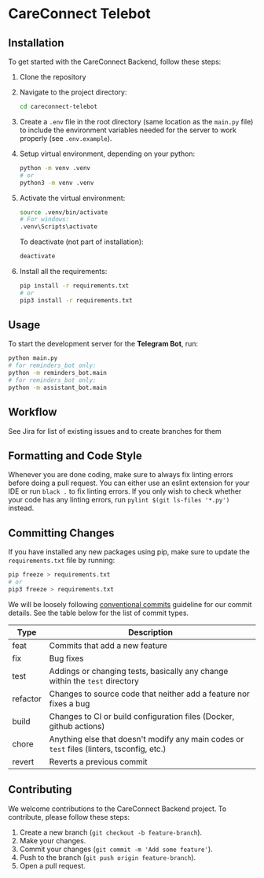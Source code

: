 # CareConnect Telebot

## Installation

To get started with the CareConnect Backend, follow these steps:

1. Clone the repository
2. Navigate to the project directory:
   ```bash
   cd careconnect-telebot
   ```
3. Create a `.env` file in the root directory (same location as the `main.py` file) to include the environment variables needed for the server to work properly (see `.env.example`).

4. Setup virtual environment, depending on your python:

   ```bash
   python -m venv .venv
   # or
   python3 -m venv .venv
   ```

5. Activate the virtual environment:

   ```bash
   source .venv/bin/activate
   # For windows:
   .venv\Scripts\activate
   ```

   To deactivate (not part of installation):

   ```bash
   deactivate
   ```

6. Install all the requirements:
   ```bash
   pip install -r requirements.txt
   # or
   pip3 install -r requirements.txt
   ```

## Usage

To start the development server for the **Telegram Bot**, run:

```bash
python main.py
# for reminders_bot only:
python -m reminders_bot.main
# for reminders_bot only:
python -m assistant_bot.main
```

## Workflow

See Jira for list of existing issues and to create branches for them

## Formatting and Code Style

Whenever you are done coding, make sure to always fix linting errors before doing a pull request. You can either use an eslint extension for your IDE or run `black .` to fix linting errors. If you only wish to check whether your code has any linting errors, run `pylint $(git ls-files '*.py')` instead.

## Committing Changes

If you have installed any new packages using pip, make sure to update the `requirements.txt` file by running:

```bash
pip freeze > requirements.txt
# or
pip3 freeze > requirements.txt
```

We will be loosely following [conventional commits](https://www.conventionalcommits.org/en/v1.0.0/) guideline for our commit details. See the table below for the list of commit types.

| Type     | Description                                                                                |
| -------- | ------------------------------------------------------------------------------------------ |
| feat     | Commits that add a new feature                                                             |
| fix      | Bug fixes                                                                                  |
| test     | Addings or changing tests, basically any change within the `test` directory                |
| refactor | Changes to source code that neither add a feature nor fixes a bug                          |
| build    | Changes to CI or build configuration files (Docker, github actions)                        |
| chore    | Anything else that doesn't modify any main codes or `test` files (linters, tsconfig, etc.) |
| revert   | Reverts a previous commit                                                                  |

## Contributing

We welcome contributions to the CareConnect Backend project. To contribute, please follow these steps:

1. Create a new branch (`git checkout -b feature-branch`).
2. Make your changes.
3. Commit your changes (`git commit -m 'Add some feature'`).
4. Push to the branch (`git push origin feature-branch`).
5. Open a pull request.
